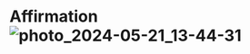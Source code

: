 # Affirmation![photo_2024-05-21_13-44-31](https://github.com/Kabwit/Affirmation/assets/169757862/f4c0b3e3-4325-4dee-8472-59dead22c3ad)
